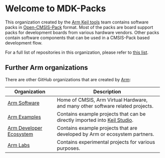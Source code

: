 # Welcome to MDK-Packs

This organization created by the [Arm Keil tools](https://www.arm.com/products/development-tools/embedded-and-software/keil-mdk) team contains software packs in [Open-CMSIS-Pack](https://open-cmsis-pack.github.io/Open-CMSIS-Pack-Spec/main/html/index.html) format. Most of the packs are board support packs for development boards from various hardware vendors. Other packs contain software components that can be used in a CMSIS-Pack based development flow.

For a full list of repositories in this organization, please refer to [this list](./MDK-Packs.md).

## Further Arm organizations

There are other GitHub organizations that are created by [Arm](https://www.arm.com):

| Organization | Description|
|--------------|------------|
| [Arm Software](https://github.com/ARM-software/) | Home of CMSIS, Arm Virtual Hardware, and many other software related projects. |
| [Arm Examples](https://github.com/ARM-Examples/) | Contains example projects that can be directly imported into [Keil Studio](https://studio.keil.arm.com). |
| [Arm Developer Ecosystem](https://github.com/ArmDeveloperEcosystem/) | Contains example projects that are developed by Arm or ecosystem partners. |
| [Arm Labs](https://github.com/Arm-Labs/) | Contains experimental projects for various purposes. |
